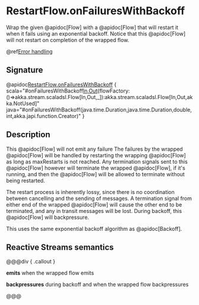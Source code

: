 # RestartFlow.onFailuresWithBackoff

Wrap the given @apidoc[Flow] with a @apidoc[Flow] that will restart it when it fails using an exponential backoff. Notice that this @apidoc[Flow] will not restart on completion of the wrapped flow.

@ref[Error handling](../index.md#error-handling)

## Signature

@apidoc[RestartFlow.onFailuresWithBackoff](RestartFlow$) { scala="#onFailuresWithBackoff[In,Out](minBackoff:scala.concurrent.duration.FiniteDuration,maxBackoff:scala.concurrent.duration.FiniteDuration,randomFactor:Double,maxRestarts:Int)(flowFactory:()=&gt;akka.stream.scaladsl.Flow[In,Out,_]):akka.stream.scaladsl.Flow[In,Out,akka.NotUsed]" java="#onFailuresWithBackoff(java.time.Duration,java.time.Duration,double,int,akka.japi.function.Creator)" }


## Description

This @apidoc[Flow] will not emit any failure
The failures by the wrapped @apidoc[Flow] will be handled by
restarting the wrapping @apidoc[Flow] as long as maxRestarts is not reached.
Any termination signals sent to this @apidoc[Flow] however will terminate the wrapped @apidoc[Flow], if it's
running, and then the @apidoc[Flow] will be allowed to terminate without being restarted.

The restart process is inherently lossy, since there is no coordination between cancelling and the sending of
messages. A termination signal from either end of the wrapped @apidoc[Flow] will cause the other end to be terminated,
and any in transit messages will be lost. During backoff, this @apidoc[Flow] will backpressure.

This uses the same exponential backoff algorithm as @apidoc[Backoff].

## Reactive Streams semantics

@@@div { .callout }

**emits** when the wrapped flow emits

**backpressures** during backoff and when the wrapped flow backpressures

@@@
